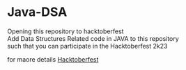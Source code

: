 # Java-DSA

Opening this repository to hacktoberfest <br>
Add Data Structures Related code in JAVA to this repository <br>
such that you can participate in the Hacktoberfest 2k23 <br>

for maore details <a href="https://hacktoberfest.com/" > Hacktoberfest </a>
